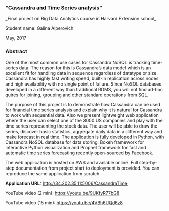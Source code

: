 <h3>“Cassandra and Time Series analysis”</h3>
_Final project on Big Data Analytics course in Harvard Extension school_

Student name: Galina Alperovich

May, 2017

<h3>Abstract</h3>

One of the most common use cases for Cassandra NoSQL is tracking time-series data. The reason for this is Cassandra’s data model which is an excellent fit for handling data in sequence regardless of datatype or size. Cassandra has highly fast writing speed, built-in replication across nodes and high availability with no single point of failure. Since NoSQL databases developed in a different way than traditional RDMS, you will not find ad-hoc quires for joining, grouping and other standard operations from SQL. 


The purpose of this project is to demonstrate how Cassandra can be used for financial time series analysis and explain why it is natural for Cassandra to work with sequential data. Also we present lightweight web application where the user can select one of the 3000 US companies and play with the time series representing the stock data. The user will be able to draw the series, discover basic statistics, aggregate daily data in a different way and make forecast in real time. The application is fully developed in Python, with Cassandra NoSQL database for data storing, Bokeh framework for interactive Python visualization and Prophet framework for fast and automatic time series forecasting recently open-sourced by Facebook. 


The web application is hosted on AWS and available online. Full step-by-step documentation from project start to deployment is provided. You can reproduce the same application from scratch.

**Application URL:** http://34.202.35.11:5006/CassandraTime

YouTube video (2 min): https://youtu.be/9UKfyR77bG8

YouTube video (15 min): https://youtu.be/4VBh6UQd6z8

